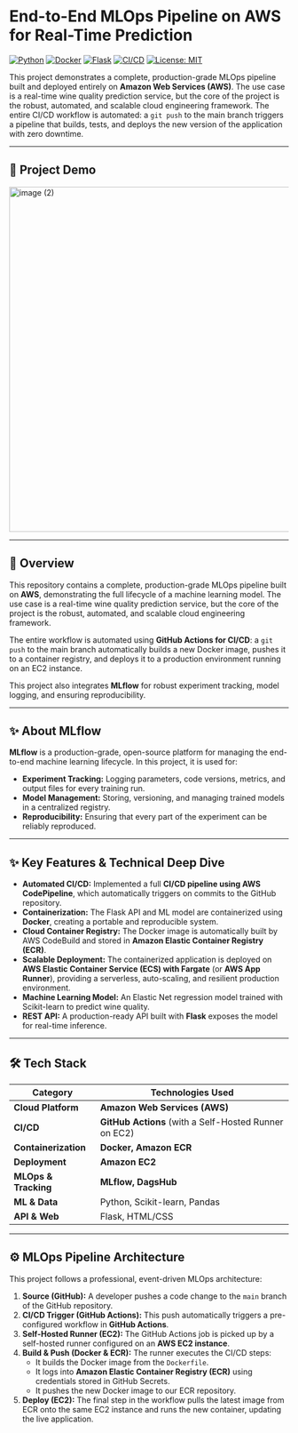 # End-to-End MLOps Pipeline on AWS for Real-Time Prediction

[![Python](https://img.shields.io/badge/Python-3.9-blue.svg)](https://www.python.org/downloads/release/python-390/)
[![Docker](https://img.shields.io/badge/Docker-20.10-blue.svg)](https://www.docker.com/)
[![Flask](https://img.shields.io/badge/Flask-2.0-lightgrey.svg)](https://flask.palletsprojects.com/)
[![CI/CD](https://img.shields.io/badge/CI/CD-GitHub_Actions-green.svg)](https://github.com/features/actions)
[![License: MIT](https://img.shields.io/badge/License-MIT-yellow.svg)](https://opensource.org/licenses/MIT)

This project demonstrates a complete, production-grade MLOps pipeline built and deployed entirely on **Amazon Web Services (AWS)**. The use case is a real-time wine quality prediction service, but the core of the project is the robust, automated, and scalable cloud engineering framework.
The entire CI/CD workflow is automated: a `git push` to the main branch triggers a pipeline that builds, tests, and deploys the new version of the application with zero downtime.

---

## 🎥 Project Demo


<img width="1888" height="621" alt="image (2)" src="https://github.com/user-attachments/assets/2e37120b-cfd6-4c81-9275-2fdfd8c6d761" />


---



## 🚀 Overview

This repository contains a complete, production-grade MLOps pipeline built on **AWS**, demonstrating the full lifecycle of a machine learning model. The use case is a real-time wine quality prediction service, but the core of the project is the robust, automated, and scalable cloud engineering framework.

The entire workflow is automated using **GitHub Actions for CI/CD**: a `git push` to the main branch automatically builds a new Docker image, pushes it to a container registry, and deploys it to a production environment running on an EC2 instance.

This project also integrates **MLflow** for robust experiment tracking, model logging, and ensuring reproducibility.

---

## ✨ About MLflow

**MLflow** is a production-grade, open-source platform for managing the end-to-end machine learning lifecycle. In this project, it is used for:

-   **Experiment Tracking:** Logging parameters, code versions, metrics, and output files for every training run.
-   **Model Management:** Storing, versioning, and managing trained models in a centralized registry.
-   **Reproducibility:** Ensuring that every part of the experiment can be reliably reproduced.


---

## ✨ Key Features & Technical Deep Dive

- **Automated CI/CD:** Implemented a full **CI/CD pipeline using AWS CodePipeline**, which automatically triggers on commits to the GitHub repository.
- **Containerization:** The Flask API and ML model are containerized using **Docker**, creating a portable and reproducible system.
- **Cloud Container Registry:** The Docker image is automatically built by AWS CodeBuild and stored in **Amazon Elastic Container Registry (ECR)**.
- **Scalable Deployment:** The containerized application is deployed on **AWS Elastic Container Service (ECS) with Fargate** (or **AWS App Runner**), providing a serverless, auto-scaling, and resilient production environment.
- **Machine Learning Model:** An Elastic Net regression model trained with Scikit-learn to predict wine quality.
- **REST API:** A production-ready API built with **Flask** exposes the model for real-time inference.

---

## 🛠️ Tech Stack

| Category          | Technologies Used                                        |
| ----------------- | -------------------------------------------------------- |
| **Cloud Platform**| **Amazon Web Services (AWS)**                            |
| **CI/CD** | **GitHub Actions** (with a Self-Hosted Runner on EC2) |
| **Containerization**| **Docker, Amazon ECR**                                   |
| **Deployment** | **Amazon EC2** |
| **MLOps & Tracking**| **MLflow, DagsHub** |
| **ML & Data**     | Python, Scikit-learn, Pandas                             |
| **API & Web**     | Flask, HTML/CSS                                          |

---



## ⚙️ MLOps Pipeline Architecture

This project follows a professional, event-driven MLOps architecture:

1.  **Source (GitHub):** A developer pushes a code change to the `main` branch of the GitHub repository.
2.  **CI/CD Trigger (GitHub Actions):** This push automatically triggers a pre-configured workflow in **GitHub Actions**.
3.  **Self-Hosted Runner (EC2):** The GitHub Actions job is picked up by a self-hosted runner configured on an **AWS EC2 instance**.
4.  **Build & Push (Docker & ECR):** The runner executes the CI/CD steps:
    -   It builds the Docker image from the `Dockerfile`.
    -   It logs into **Amazon Elastic Container Registry (ECR)** using credentials stored in GitHub Secrets.
    -   It pushes the new Docker image to our ECR repository.
5.  **Deploy (EC2):** The final step in the workflow pulls the latest image from ECR onto the same EC2 instance and runs the new container, updating the live application.
